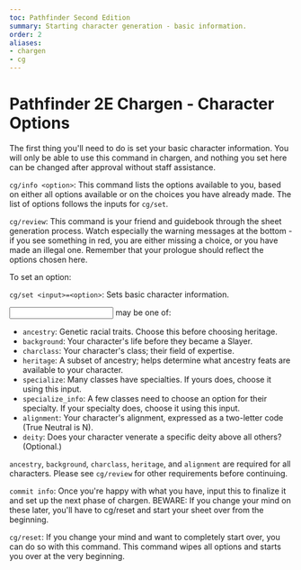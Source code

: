 ```yaml
---
toc: Pathfinder Second Edition
summary: Starting character generation - basic information.
order: 2
aliases:
- chargen
- cg
---
```

# Pathfinder 2E Chargen - Character Options

The first thing you'll need to do is set your basic character information. You will only be able to use this command in chargen, and nothing you set here can be changed after approval without staff assistance. 

`cg/info <option>`: This command lists the options available to you, based on either all options available or on the choices you have already made. The list of options follows the inputs for `cg/set`.

`cg/review`: This command is your friend and guidebook through the sheet generation process. Watch especially the warning messages at the bottom - if you see something in red, you are either missing a choice, or you have made an illegal one.  Remember that your prologue should reflect the options chosen here. 

To set an option:

`cg/set <input>=<option>`: Sets basic character information.

<input> may be one of:

* `ancestry`: Genetic racial traits. Choose this before choosing heritage.
* `background`: Your character's life before they became a Slayer.
* `charclass`: Your character's class; their field of expertise.
* `heritage`: A subset of ancestry; helps determine what ancestry feats are available to your character.
* `specialize`: Many classes have specialties. If yours does, choose it using this input.
* `specialize_info`: A few classes need to choose an option for their specialty. If your specialty does, choose it using this input.
* `alignment`: Your character's alignment, expressed as a two-letter code (True Neutral is N). 
* `deity`: Does your character venerate a specific deity above all others? (Optional.)

`ancestry`, `background`, `charclass`, `heritage`, and `alignment` are required for all characters. Please see `cg/review` for other requirements before continuing.

`commit info`: Once you're happy with what you have, input this to finalize it and set up the next phase of chargen. BEWARE: If you change your mind on these later, you'll have to cg/reset and start your sheet over from the beginning.

`cg/reset`: If you change your mind and want to completely start over, you can do so with this command. This command wipes all options and starts you over at the very beginning.
